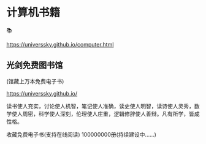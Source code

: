 # 计算机书籍

📚

https://universsky.github.io/computer.html



## 光剑免费图书馆

(馆藏上万本免费电子书)


https://universsky.github.io/

 
读书使人充实，讨论使人机智，笔记使人准确，读史使人明智，读诗使人灵秀，数学使人周密，科学使人深刻，伦理使人庄重，逻辑修辞使人善辩。凡有所学，皆成性格。


收藏免费电子书(支持在线阅读) 100000000册(持续建设中......)


